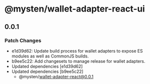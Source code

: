 # @mysten/wallet-adapter-react-ui

## 0.0.1

### Patch Changes

- e1d39d62: Update build process for wallet adapters to expose ES modules as well as CommonJS builds.
- b9ee5c22: Add changesets to manage release for wallet adapters.
- Updated dependencies [e1d39d62]
- Updated dependencies [b9ee5c22]
  - @mysten/wallet-adapter-react@0.0.1
